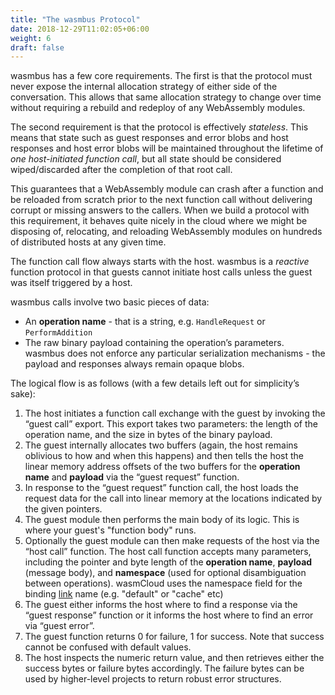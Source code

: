```yaml
---
title: "The wasmbus Protocol"
date: 2018-12-29T11:02:05+06:00
weight: 6
draft: false
---
```



wasmbus has a few core requirements. The first is that the protocol must never expose the internal allocation strategy of either side of the conversation. This allows that same allocation strategy to change over time without requiring a rebuild and redeploy of any WebAssembly modules.

The second requirement is that the protocol is effectively _stateless_. This means that state such as guest responses and error blobs and host responses and host error blobs will be maintained throughout the lifetime of _one host-initiated function call_, but all state should be considered wiped/discarded after the completion of that root call.

This guarantees that a WebAssembly module can crash after a function and be reloaded from scratch prior to the next function call without delivering corrupt or missing answers to the callers. When we build a protocol with this requirement, it behaves quite nicely in the cloud where we might be disposing of, relocating, and reloading WebAssembly modules on hundreds of distributed hosts at any given time.

The function call flow always starts with the host. wasmbus is a _reactive_ function protocol in that guests cannot initiate host calls unless the guest was itself triggered by a host.

wasmbus calls involve two basic pieces of data:
* An **operation name** - that is a string, e.g. `HandleRequest` or `PerformAddition`
* The raw binary payload containing the operation’s parameters. wasmbus does not enforce any particular serialization mechanisms - the payload and responses always remain opaque blobs.

The logical flow is as follows (with a few details left out for simplicity’s sake):

1. The host initiates a function call exchange with the guest by invoking the “guest call” export. This export takes two parameters: the length of the operation name, and the size in bytes of the binary payload.
1. The guest internally allocates two buffers (again, the host remains oblivious to how and when this happens) and then tells the host the linear memory address offsets of the two buffers for the **operation name** and **payload** via the “guest request” function.
1. In response to the “guest request” function call, the host loads the request data for the call into linear memory at the locations indicated by the given pointers.
1. The guest module then performs the main body of its logic. This is where your guest's "function body" runs.
1. Optionally the guest module can then make requests of the host via the “host call” function. The host call function accepts many parameters, including the pointer and byte length of the **operation name**, **payload** (message body), and **namespace** (used for optional disambiguation between operations). wasmCloud uses the namespace field for the binding [link](../../host-runtime/links) name (e.g. "default" or "cache" etc)
1. The guest either informs the host where to find a response via the “guest response” function or it informs the host where to find an error via “guest error”.
1. The guest function returns 0 for failure, 1 for success. Note that success cannot be confused with default values.
1. The host inspects the numeric return value, and then retrieves either the success bytes or failure bytes accordingly. The failure bytes can be used by higher-level projects to return robust error structures.
